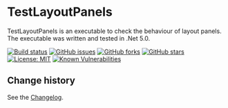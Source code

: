 TestLayoutPanels
====================================

TestLayoutPanels is an executable to check the behaviour of layout panels.
The executable was written and tested in .Net 5.0.

[![Build status](https://ci.appveyor.com/api/projects/status/4w41g31mgxtju8ej?svg=true)](https://ci.appveyor.com/project/SeppPenner/testlayoutpanels)
[![GitHub issues](https://img.shields.io/github/issues/SeppPenner/TestLayoutPanels.svg)](https://github.com/SeppPenner/TestLayoutPanels/issues)
[![GitHub forks](https://img.shields.io/github/forks/SeppPenner/TestLayoutPanels.svg)](https://github.com/SeppPenner/TestLayoutPanels/network)
[![GitHub stars](https://img.shields.io/github/stars/SeppPenner/TestLayoutPanels.svg)](https://github.com/SeppPenner/TestLayoutPanels/stargazers)
[![License: MIT](https://img.shields.io/badge/License-MIT-blue.svg)](https://raw.githubusercontent.com/SeppPenner/TestLayoutPanels/master/License.txt)
[![Known Vulnerabilities](https://snyk.io/test/github/SeppPenner/TestLayoutPanels/badge.svg)](https://snyk.io/test/github/SeppPenner/TestLayoutPanels)

Change history
--------------

See the [Changelog](https://github.com/SeppPenner/TestLayoutPanels/blob/master/Changelog.md).
